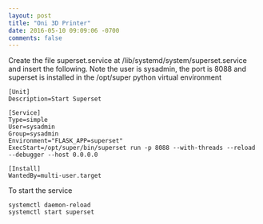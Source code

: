 ```yaml
---
layout: post
title: "Oni 3D Printer"
date: 2016-05-10 09:09:06 -0700
comments: false
---
```


Create the file superset.service at /lib/systemd/system/superset.service and insert the following. Note the user is sysadmin, the port is 8088 and superset is installed in the /opt/super python virtual environment

```
[Unit]
Description=Start Superset

[Service]
Type=simple
User=sysadmin
Group=sysadmin
Environment="FLASK_APP=superset"
ExecStart=/opt/super/bin/superset run -p 8088 --with-threads --reload --debugger --host 0.0.0.0

[Install]
WantedBy=multi-user.target
```

To start the service
```
systemctl daemon-reload
systemctl start superset
```
